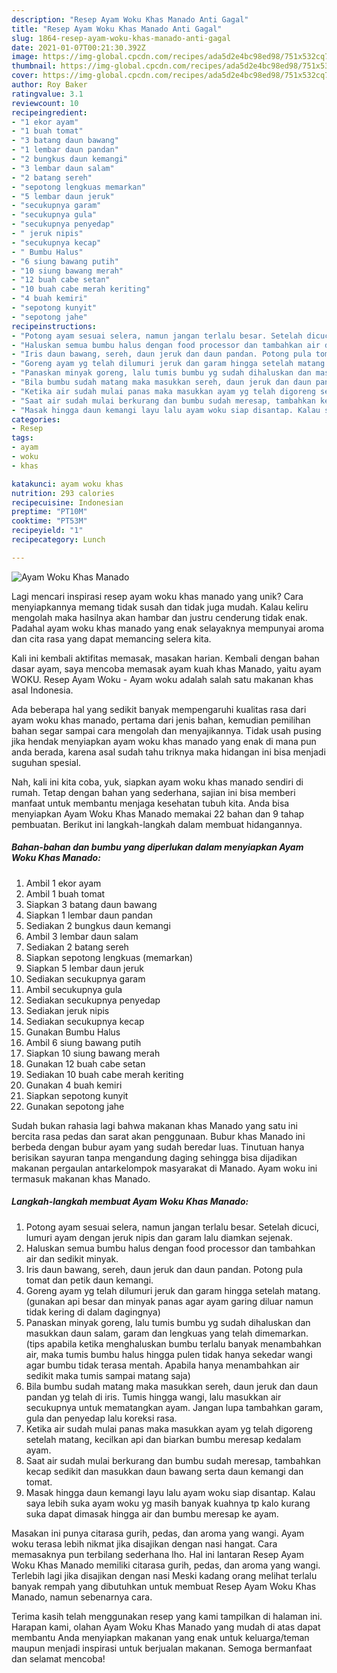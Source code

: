 ```yaml
---
description: "Resep Ayam Woku Khas Manado Anti Gagal"
title: "Resep Ayam Woku Khas Manado Anti Gagal"
slug: 1864-resep-ayam-woku-khas-manado-anti-gagal
date: 2021-01-07T00:21:30.392Z
image: https://img-global.cpcdn.com/recipes/ada5d2e4bc98ed98/751x532cq70/ayam-woku-khas-manado-foto-resep-utama.jpg
thumbnail: https://img-global.cpcdn.com/recipes/ada5d2e4bc98ed98/751x532cq70/ayam-woku-khas-manado-foto-resep-utama.jpg
cover: https://img-global.cpcdn.com/recipes/ada5d2e4bc98ed98/751x532cq70/ayam-woku-khas-manado-foto-resep-utama.jpg
author: Roy Baker
ratingvalue: 3.1
reviewcount: 10
recipeingredient:
- "1 ekor ayam"
- "1 buah tomat"
- "3 batang daun bawang"
- "1 lembar daun pandan"
- "2 bungkus daun kemangi"
- "3 lembar daun salam"
- "2 batang sereh"
- "sepotong lengkuas memarkan"
- "5 lembar daun jeruk"
- "secukupnya garam"
- "secukupnya gula"
- "secukupnya penyedap"
- " jeruk nipis"
- "secukupnya kecap"
- " Bumbu Halus"
- "6 siung bawang putih"
- "10 siung bawang merah"
- "12 buah cabe setan"
- "10 buah cabe merah keriting"
- "4 buah kemiri"
- "sepotong kunyit"
- "sepotong jahe"
recipeinstructions:
- "Potong ayam sesuai selera, namun jangan terlalu besar. Setelah dicuci, lumuri ayam dengan jeruk nipis dan garam lalu diamkan sejenak."
- "Haluskan semua bumbu halus dengan food processor dan tambahkan air dan sedikit minyak."
- "Iris daun bawang, sereh, daun jeruk dan daun pandan. Potong pula tomat dan petik daun kemangi."
- "Goreng ayam yg telah dilumuri jeruk dan garam hingga setelah matang. (gunakan api besar dan minyak panas agar ayam garing diluar namun tidak kering di dalam dagingnya)"
- "Panaskan minyak goreng, lalu tumis bumbu yg sudah dihaluskan dan masukkan daun salam, garam dan lengkuas yang telah dimemarkan. (tips apabila ketika menghaluskan bumbu terlalu banyak menambahkan air, maka tumis bumbu halus hingga pulen tidak hanya sekedar wangi agar bumbu tidak terasa mentah. Apabila hanya menambahkan air sedikit maka tumis sampai matang saja)"
- "Bila bumbu sudah matang maka masukkan sereh, daun jeruk dan daun pandan yg telah di iris. Tumis hingga wangi, lalu masukkan air secukupnya untuk mematangkan ayam. Jangan lupa tambahkan garam, gula dan penyedap lalu koreksi rasa."
- "Ketika air sudah mulai panas maka masukkan ayam yg telah digoreng setelah matang, kecilkan api dan biarkan bumbu meresap kedalam ayam."
- "Saat air sudah mulai berkurang dan bumbu sudah meresap, tambahkan kecap sedikit dan masukkan daun bawang serta daun kemangi dan tomat."
- "Masak hingga daun kemangi layu lalu ayam woku siap disantap. Kalau saya lebih suka ayam woku yg masih banyak kuahnya tp kalo kurang suka dapat dimasak hingga air dan bumbu meresap ke ayam."
categories:
- Resep
tags:
- ayam
- woku
- khas

katakunci: ayam woku khas 
nutrition: 293 calories
recipecuisine: Indonesian
preptime: "PT10M"
cooktime: "PT53M"
recipeyield: "1"
recipecategory: Lunch

---
```



![Ayam Woku Khas Manado](https://img-global.cpcdn.com/recipes/ada5d2e4bc98ed98/751x532cq70/ayam-woku-khas-manado-foto-resep-utama.jpg)

Lagi mencari inspirasi resep ayam woku khas manado yang unik? Cara menyiapkannya memang tidak susah dan tidak juga mudah. Kalau keliru mengolah maka hasilnya akan hambar dan justru cenderung tidak enak. Padahal ayam woku khas manado yang enak selayaknya mempunyai aroma dan cita rasa yang dapat memancing selera kita.

Kali ini kembali aktifitas memasak, masakan harian. Kembali dengan bahan dasar ayam, saya mencoba memasak ayam kuah khas Manado, yaitu ayam WOKU. Resep Ayam Woku - Ayam woku adalah salah satu makanan khas asal Indonesia.

Ada beberapa hal yang sedikit banyak mempengaruhi kualitas rasa dari ayam woku khas manado, pertama dari jenis bahan, kemudian pemilihan bahan segar sampai cara mengolah dan menyajikannya. Tidak usah pusing jika hendak menyiapkan ayam woku khas manado yang enak di mana pun anda berada, karena asal sudah tahu triknya maka hidangan ini bisa menjadi suguhan spesial.


Nah, kali ini kita coba, yuk, siapkan ayam woku khas manado sendiri di rumah. Tetap dengan bahan yang sederhana, sajian ini bisa memberi manfaat untuk membantu menjaga kesehatan tubuh kita. Anda bisa menyiapkan Ayam Woku Khas Manado memakai 22 bahan dan 9 tahap pembuatan. Berikut ini langkah-langkah dalam membuat hidangannya.

<!--inarticleads1-->

##### Bahan-bahan dan bumbu yang diperlukan dalam menyiapkan Ayam Woku Khas Manado:

1. Ambil 1 ekor ayam
1. Ambil 1 buah tomat
1. Siapkan 3 batang daun bawang
1. Siapkan 1 lembar daun pandan
1. Sediakan 2 bungkus daun kemangi
1. Ambil 3 lembar daun salam
1. Sediakan 2 batang sereh
1. Siapkan sepotong lengkuas (memarkan)
1. Siapkan 5 lembar daun jeruk
1. Sediakan secukupnya garam
1. Ambil secukupnya gula
1. Sediakan secukupnya penyedap
1. Sediakan  jeruk nipis
1. Sediakan secukupnya kecap
1. Gunakan  Bumbu Halus
1. Ambil 6 siung bawang putih
1. Siapkan 10 siung bawang merah
1. Gunakan 12 buah cabe setan
1. Sediakan 10 buah cabe merah keriting
1. Gunakan 4 buah kemiri
1. Siapkan sepotong kunyit
1. Gunakan sepotong jahe


Sudah bukan rahasia lagi bahwa makanan khas Manado yang satu ini bercita rasa pedas dan sarat akan penggunaan. Bubur khas Manado ini berbeda dengan bubur ayam yang sudah beredar luas. Tinutuan hanya berisikan sayuran tanpa mengandung daging sehingga bisa dijadikan makanan pergaulan antarkelompok masyarakat di Manado. Ayam woku ini termasuk makanan khas Manado. 

<!--inarticleads2-->

##### Langkah-langkah membuat Ayam Woku Khas Manado:

1. Potong ayam sesuai selera, namun jangan terlalu besar. Setelah dicuci, lumuri ayam dengan jeruk nipis dan garam lalu diamkan sejenak.
1. Haluskan semua bumbu halus dengan food processor dan tambahkan air dan sedikit minyak.
1. Iris daun bawang, sereh, daun jeruk dan daun pandan. Potong pula tomat dan petik daun kemangi.
1. Goreng ayam yg telah dilumuri jeruk dan garam hingga setelah matang. (gunakan api besar dan minyak panas agar ayam garing diluar namun tidak kering di dalam dagingnya)
1. Panaskan minyak goreng, lalu tumis bumbu yg sudah dihaluskan dan masukkan daun salam, garam dan lengkuas yang telah dimemarkan. (tips apabila ketika menghaluskan bumbu terlalu banyak menambahkan air, maka tumis bumbu halus hingga pulen tidak hanya sekedar wangi agar bumbu tidak terasa mentah. Apabila hanya menambahkan air sedikit maka tumis sampai matang saja)
1. Bila bumbu sudah matang maka masukkan sereh, daun jeruk dan daun pandan yg telah di iris. Tumis hingga wangi, lalu masukkan air secukupnya untuk mematangkan ayam. Jangan lupa tambahkan garam, gula dan penyedap lalu koreksi rasa.
1. Ketika air sudah mulai panas maka masukkan ayam yg telah digoreng setelah matang, kecilkan api dan biarkan bumbu meresap kedalam ayam.
1. Saat air sudah mulai berkurang dan bumbu sudah meresap, tambahkan kecap sedikit dan masukkan daun bawang serta daun kemangi dan tomat.
1. Masak hingga daun kemangi layu lalu ayam woku siap disantap. Kalau saya lebih suka ayam woku yg masih banyak kuahnya tp kalo kurang suka dapat dimasak hingga air dan bumbu meresap ke ayam.


Masakan ini punya citarasa gurih, pedas, dan aroma yang wangi. Ayam woku terasa lebih nikmat jika disajikan dengan nasi hangat. Cara memasaknya pun terbilang sederhana lho. Hal ini lantaran Resep Ayam Woku Khas Manado memiliki citarasa gurih, pedas, dan aroma yang wangi. Terlebih lagi jika disajikan dengan nasi Meski kadang orang melihat terlalu banyak rempah yang dibutuhkan untuk membuat Resep Ayam Woku Khas Manado, namun sebenarnya cara. 

Terima kasih telah menggunakan resep yang kami tampilkan di halaman ini. Harapan kami, olahan Ayam Woku Khas Manado yang mudah di atas dapat membantu Anda menyiapkan makanan yang enak untuk keluarga/teman maupun menjadi inspirasi untuk berjualan makanan. Semoga bermanfaat dan selamat mencoba!
